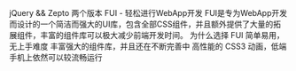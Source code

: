 jQuery && Zepto 两个版本 FUI - 轻松进行WebApp开发
FUI是专为WebApp开发而设计的一个简洁而强大的UI库，包含全部CSS组件，并且额外提供了大量的拓展组件，丰富的组件库可以极大减少前端开发时间。
为什么选择 FUI
简单易用，无上手难度
丰富强大的组件库，并且还在不断完善中
高性能的 CSS3 动画，低端手机上依然可以较流畅运行
